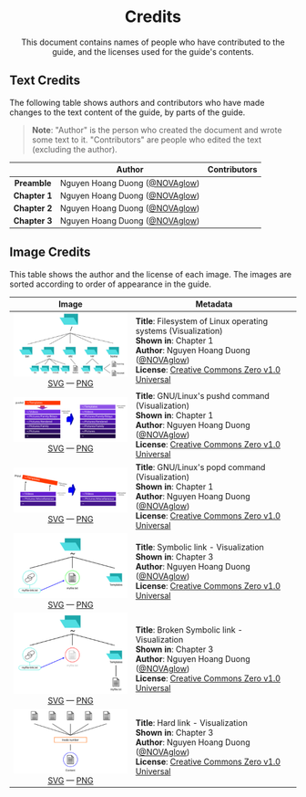 <h1 align="center">Credits</h1>

<p align="center">
    This document contains names of people who have contributed to the guide,
    and the licenses used for the guide's contents.
</p>

Text Credits
------------

The following table shows authors and contributors who have made changes to the
text content of the guide, by parts of the guide.

> **Note**: "Author" is the person who created the document and wrote some text
to it. "Contributors" are people who edited the text (excluding the author).

||Author|Contributors|
|:---:|:---:|---|
|**Preamble**|Nguyen Hoang Duong ([@NOVAglow][aut0])||
|**Chapter 1**|Nguyen Hoang Duong ([@NOVAglow][aut0])||
|**Chapter 2**|Nguyen Hoang Duong ([@NOVAglow][aut0])||
|**Chapter 3**|Nguyen Hoang Duong ([@NOVAglow][aut0])||

Image Credits
-------------

This table shows the author and the license of each image. The images are sorted
according to order of appearance in the guide.

<!-- This table was generated using script/mkimgcreds.py -->

|Image|Metadata|
|:---:|---|
|![](img/thumb/fsh.png) <br> [SVG](svg/fsh.svg) &mdash;  [PNG](img/fsh.png)|**Title**: Filesystem of Linux operating systems (Visualization) <br> **Shown in**: Chapter 1 <br> **Author**: Nguyen Hoang Duong ([@NOVAglow][aut0]) <br> **License**: [Creative Commons Zero v1.0 Universal][lic0]|
|![](img/thumb/pushd-vis.png) <br> [SVG](svg/pushd-vis.svg) &mdash;  [PNG](img/pushd-vis.png)|**Title**: GNU/Linux's pushd command (Visualization) <br> **Shown in**: Chapter 1 <br> **Author**: Nguyen Hoang Duong ([@NOVAglow][aut0]) <br> **License**: [Creative Commons Zero v1.0 Universal][lic0]|
|![](img/thumb/popd-vis.png) <br> [SVG](svg/popd-vis.svg) &mdash;  [PNG](img/popd-vis.png)|**Title**: GNU/Linux's popd command (Visualization) <br> **Shown in**: Chapter 1 <br> **Author**: Nguyen Hoang Duong ([@NOVAglow][aut0]) <br> **License**: [Creative Commons Zero v1.0 Universal][lic0]|
|![](img/thumb/symlink-vis.png) <br> [SVG](svg/symlink-vis.svg) &mdash;  [PNG](img/symlink-vis.png)|**Title**: Symbolic link - Visualization <br> **Shown in**: Chapter 3 <br> **Author**: Nguyen Hoang Duong ([@NOVAglow][aut0]) <br> **License**: [Creative Commons Zero v1.0 Universal][lic0]|
|![](img/thumb/broken_symlink-vis.png) <br> [SVG](svg/broken_symlink-vis.svg) &mdash;  [PNG](img/broken_symlink-vis.png)|**Title**: Broken Symbolic link - Visualization <br> **Shown in**: Chapter 3 <br> **Author**: Nguyen Hoang Duong ([@NOVAglow][aut0]) <br> **License**: [Creative Commons Zero v1.0 Universal][lic0]|
|![](img/thumb/hard_link-vis.png) <br> [SVG](svg/hard_link-vis.svg) &mdash;  [PNG](img/hard_link-vis.png)|**Title**: Hard link - Visualization <br> **Shown in**: Chapter 3 <br> **Author**: Nguyen Hoang Duong ([@NOVAglow][aut0]) <br> **License**: [Creative Commons Zero v1.0 Universal][lic0]|

[lic0]: http://creativecommons.org/publicdomain/zero/1.0/

[aut0]: http://github.com/NOVAglow
